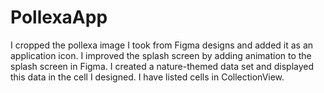 # PollexaApp

I cropped the pollexa image I took from Figma designs and added it as an application icon. I improved the splash screen by adding animation to the splash screen in Figma.
I created a nature-themed data set and displayed this data in the cell I designed. I have listed cells in CollectionView.
